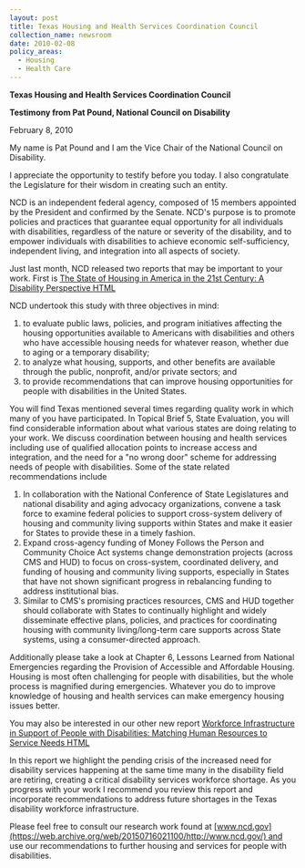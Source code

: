 ```yaml
---
layout: post
title: Texas Housing and Health Services Coordination Council
collection_name: newsroom
date: 2010-02-08
policy_areas:
  - Housing
  - Health Care
---
```

**Texas Housing and Health Services Coordination Council**

**Testimony from Pat Pound, National Council on Disability**

February 8, 2010

My name is Pat Pound and I am the Vice Chair of the National Council on Disability.

I appreciate the opportunity to testify before you today. I also congratulate the Legislature for their wisdom in creating such an entity.

NCD is an independent federal agency, composed of 15 members appointed by the President and confirmed by the Senate. NCD's purpose is to promote policies and practices that guarantee equal opportunity for all individuals with disabilities, regardless of the nature or severity of the disability, and to empower individuals with disabilities to achieve economic self-sufficiency, independent living, and integration into all aspects of society.

Just last month, NCD released two reports that may be important to your work. First is [The State of Housing in America in the 21st Century: A Disability Perspective HTML](https://web.archive.org/web/20150716021100/http://www.ncd.gov/newsroom/publications/2010/A_Disability_Perspective.html)

NCD undertook this study with three objectives in mind:

1. to evaluate public laws, policies, and program initiatives affecting the housing opportunities available to Americans with disabilities and others who have accessible housing needs for whatever reason, whether due to aging or a temporary disability;
2. to analyze what housing, supports, and other benefits are available through the public, nonprofit, and/or private sectors; and
3. to provide recommendations that can improve housing opportunities for people with disabilities in the United States.

You will find Texas mentioned several times regarding quality work in which many of you have participated. In Topical Brief 5, State Evaluation, you will find considerable information about what various states are doing relating to your work. We discuss coordination between housing and health services including use of qualified allocation points to increase access and integration, and the need for a "no wrong door" scheme for addressing needs of people with disabilities. Some of the state related recommendations include

1. In collaboration with the National Conference of State Legislatures and national disability and aging advocacy organizations, convene a task force to examine federal policies to support cross-system delivery of housing and community living supports within States and make it easier for States to provide these in a timely fashion.
2. Expand cross-agency funding of Money Follows the Person and Community Choice Act systems change demonstration projects (across CMS and HUD) to focus on cross-system, coordinated delivery, and funding of housing and community living supports, especially in States that have not shown significant progress in rebalancing funding to address institutional bias.
3. Similar to CMS's promising practices resources, CMS and HUD together should collaborate with States to continually highlight and widely disseminate effective plans, policies, and practices for coordinating housing with community living/long-term care supports across State systems, using a consumer-directed approach.

Additionally please take a look at Chapter 6, Lessons Learned from National Emergencies regarding the Provision of Accessible and Affordable Housing. Housing is most often challenging for people with disabilities, but the whole process is magnified during emergencies. Whatever you do to improve knowledge of housing and health services can make emergency housing issues better.

You may also be interested in our other new report [Workforce Infrastructure in Support of People with Disabilities: Matching Human Resources to Service Needs HTML](https://web.archive.org/web/20150716021100/http://www.ncd.gov/newsroom/publications/2010/NCD_WorkforceInfastructure.htm)

In this report we highlight the pending crisis of the increased need for disability services happening at the same time many in the disability field are retiring, creating a critical disability services workforce shortage. As you progress with your work I recommend you review this report and incorporate recommendations to address future shortages in the Texas disability workforce infrastructure.

Please feel free to consult our research work found at [www.ncd.gov](https://web.archive.org/web/20150716021100/http://www.ncd.gov/) and use our recommendations to further housing and services for people with disabilities.
